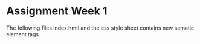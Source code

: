 # Assignment Week 1

The following files index.hmtl and the css style sheet contains new sematic element tags.
